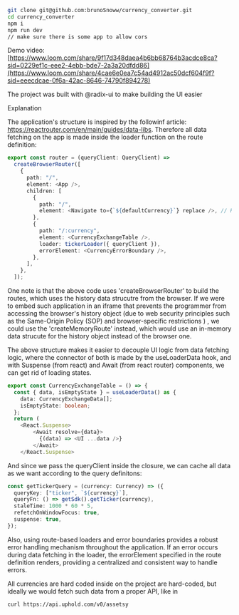 ```bash
git clone git@github.com:brunoSnoww/currency_converter.git
cd currency_converter
npm i 
npm run dev
// make sure there is some app to allow cors
```

Demo video:
[https://www.loom.com/share/9f17d348daea4b6bb68764b3acdce8ca?sid=0229ef1c-eee2-4ebb-bde7-2a3a20dfdd86](https://www.loom.com/share/4cae6e0ea7c54ad4912ac50dcf604f9f?sid=eeecdcae-0f6a-42ac-8646-74790f894278)

The project was built with @radix-ui to make building the UI easier 

Explanation

The application's structure is inspired by the followinf article: https://reactrouter.com/en/main/guides/data-libs. Therefore all data fetching on the app is made inside the loader function on the route definition: 

```typescript
export const router = (queryClient: QueryClient) =>
  createBrowserRouter([
    {
      path: "/",
      element: <App />,
      children: [
        {
          path: "/",
          element: <Navigate to={`${defaultCurrency}`} replace />, // Redirects to /USD if accessing root path
        },
        {
          path: "/:currency",
          element: <CurrencyExchangeTable />,
          loader: tickerLoader({ queryClient }),
          errorElement: <CurrencyErrorBoundary />,
        },
      ],
    },
  ]);
```
One note is that the above code uses 'createBrowserRouter' to build the routes, which uses the history data strucutre from the browser. If we were to embed such application in an iframe that prevents the programmer from accessing the browser's history object (due to web security principles such as the Same-Origin Policy (SOP) and browser-specific restrictions ) , we could use the 'createMemoryRoute' instead, which would use an in-memory data strucute for the history object instead of the browser one.

The above structure makes it easier to decouple UI logic from data fetching logic, where the connector of both is made by the useLoaderData hook, and with Suspense (from react) and Await (from react router) components, we can get rid of loading states. 

```typescript
export const CurrencyExchangeTable = () => {
  const { data, isEmptyState } = useLoaderData() as {
    data: CurrencyExchangeData[];
    isEmptyState: boolean;
  };
  return (
    <React.Suspense>
        <Await resolve={data}>
          {(data) => <UI ...data />}
        </Await>
    </React.Suspense>
```

And since we pass the queryClient inside the closure, we can cache all data as we want according to the query definitons:
```typescript
const getTickerQuery = (currency: Currency) => ({
  queryKey: ["ticker", `${currency}`],
  queryFn: () => getSdk().getTicker(currency),
  staleTime: 1000 * 60 * 5,
  refetchOnWindowFocus: true,
  suspense: true,
});
```

Also, using route-based loaders and error boundaries provides a robust error handling mechanism throughout the application. If an error occurs during data fetching in the loader, the errorElement specified in the route definition renders, providing a centralized and consistent way to handle errors.

All currencies are hard coded inside on the project are hard-coded, but ideally we would fetch such data from a proper API, like in 
```bash
curl https://api.uphold.com/v0/assetsy
```











